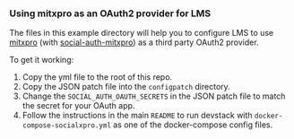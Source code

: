 ### Using mitxpro as an OAuth2 provider for LMS

The files in this example directory will help you to configure LMS to use 
[mitxpro](https://github.com/mitodl/mitxpro) (with [social-auth-mitxpro](https://github.com/mitodl/social-auth-mitxpro)) 
as a third party OAuth2 provider. 

To get it working:
1. Copy the yml file to the root of this repo.
1. Copy the JSON patch file into the `configpatch` directory. 
1. Change the `SOCIAL_AUTH_OAUTH_SECRETS` in the JSON patch file to match the secret for your OAuth app.
1. Follow the instructions in the main `README` to run devstack with `docker-compose-socialxpro.yml` as one of the docker-compose config files.
